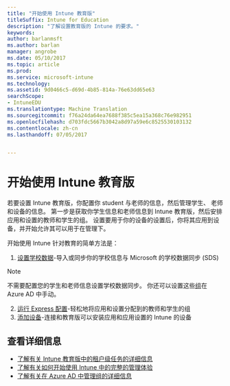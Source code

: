 ```yaml
---
title: "开始使用 Intune 教育版"
titleSuffix: Intune for Education
description: "了解设置教育版的 Intune 的要求。"
keywords: 
author: barlanmsft
ms.author: barlan
manager: angrobe
ms.date: 05/10/2017
ms.topic: article
ms.prod: 
ms.service: microsoft-intune
ms.technology: 
ms.assetid: 9d0466c5-d69d-4b85-814a-76e63dd65e63
searchScope:
- IntuneEDU
ms.translationtype: Machine Translation
ms.sourcegitcommit: f76a24da64ea7688f385c5ea15a368c76e982951
ms.openlocfilehash: d703fdc5667b3042a8d97a59e6c8525530103132
ms.contentlocale: zh-cn
ms.lasthandoff: 07/05/2017


---
```


# <a name="get-started-with-intune-for-education"></a>开始使用 Intune 教育版

若要设置 Intune 教育版，你配置你 student 与老师的信息，然后管理学生、 老师和设备的信息。 第一步是获取你学生信息和老师信息到 Intune 教育版，然后安排应用和设置的教师和学生的组。 设置要用于你的设备的设置后，你将其应用到设备，并开始允许其可以用于在管理下。

开始使用 Intune 针对教育的简单方法是：

1. [设置学校数据](what-is-school-data-sync.md)-导入或同步你的学校信息与 Microsoft 的学校数据同步 (SDS)

> [!NOTE]
> 不需要配置您的学生和老师信息设置学校数据同步。 你还可以设置这些[组](what-are-groups.md)在 Azure AD 中手动。

2. [运行 Express 配置](what-is-express-configuration.md)-轻松地将应用和设置分配到的教师和学生的组
3. [添加设备](how-do-i-add-devices.md)-连接和教育版可以安装应用和应用设置的 Intune 的设备

## <a name="find-out-more"></a>查看详细信息
- [了解有关 Intune 教育版中的租户级任务的详细信息](what-are-tenants.md)
- [了解有关如何开始使用 Intune 中的完整的管理体验](https://docs.microsoft.com/intune/get-started/start-with-a-paid-subscription-to-microsoft-intune)
- [了解有关在 Azure AD 中管理组的详细信息](https://docs.microsoft.com/azure/active-directory/active-directory-groups-create-azure-portal)

